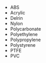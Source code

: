 - ABS
- Acrylic
- Delrin
- Nylon
- Polycarbonate
- Polyethylene
- Polypropylene
- Polystyrene
- PTFE
- PVC
